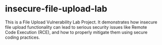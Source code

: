 # insecure-file-upload-lab
This is a File Upload Vulnerability Lab Project. It demonstrates how insecure file upload functionality can lead to serious security issues like Remote Code Execution (RCE), and how to properly mitigate them using secure coding practices.
